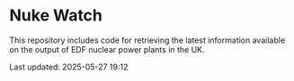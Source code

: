 # Nuke Watch

This repository includes code for retrieving the latest information available on the output of EDF nuclear power plants in the UK.

Last updated: 2025-05-27 19:12